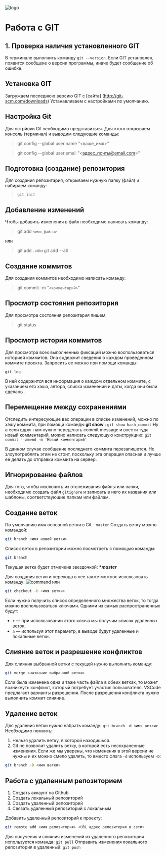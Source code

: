 ![logo](logo.jpeg)
# Работа с GIT
## 1. Проверка наличия установленного GIT
В терминале выполнить команду `git --version`. Если GIT установлен, появится сообщеие о версии программы, иначе будет сообщение об ошибке.

## Установка  GIT
  Загружаем последнюю версию GIT с [сайта] (http://git-scm.com/downloads)
Устанавливаем с настройками по умолчанию.

## Настройка Git
Для нстрйоки Git необходимо представиться. Для этого открываем консоль (терминал) и выводим следующие команды:
> git config --global user.name "<ваше_имя>"

> git config --global user.email "<адрес_почты@email.com>"

## Подготовка (создание) репозитория
Для создания репозитария, открываем нужную папку (файл) и набираем команду: 
> `git init`

## Добавление изменений
Чтобы добавить изменения в файл необходимо написать команду:
> git add `<имя_файла>`

или 
> git add . или git add --all
## Создание коммитов
Для создания коммитов необходимо написать команду:
> git commit -m "`<комментарий>`"
## Просмотр состояния репозитория
Для просмотра состояния репозитария пишем:
> git status

## Просмотр истории коммитов
Для просмотра всех выполненных фиксаций можно воспользоваться историей коммитов. Она содержит сведения о каждом проведенном коммите проекта. Запросить ее можно при помощи команды:

`git log`

В ней содержится вся информация о каждом отдельном коммите, с указанием его хэша, автора, списка изменений и даты, когда они были сделаны. 

## Перемещение между сохранениями
Отследить интересующие вас операции в списке изменений, можно по хэшу коммита, при помощи команды **git show** :
``git show hash_commit``
Ну а если вдруг нам нужно переделать commit message и внести туда новый комментарий, можно написать следующую конструкцию:
``git commit --amend -m 'Новый комментарий'``

В данном случае сообщение последнего коммита перезапишется. Но злоупотреблять этим не стоит, поскольку эта операция опасная и лучше ее делать до отправки коммита на сервер.

## Игнорирование файлов
Для того, чтобы исключить из отслеживания файлы или папки, необходимо создать файл `gitignore` и записать в него их названия или шаблоны, соответствующие папкам или файлам.

## Создание веток
По умолчанию имя основной ветки в Git - `master`
Создать ветку можно командой:
```Bash
git branch <имя новой ветки>
```

Список веток в репозитории можно посмотреть с помощью команды:
```Bash
git branch
```
Текущая ветка будет отмечена звездочкой: **\**master***

Для создания ветки и перехода в нее также можнос использовать команду:
![command](Screenshot.png)
или
```Bash
git checkout -b <имя ветки>
```
Если нужно получить список определенного множества веток, то тогда можно воспользоваться ключами. Одними из самых распространенных будут:
 - `r`  — при использовании этого ключа мы получим список удаленных веток,
- `a` — используя этот параметр, в выводе будут удаленные и локальные ветки.

## Слияние веток и разрешение конфликтов
Для слияния выбранной ветки с текущей нужно выполнить команду:
```Bash
git merge <название выбранной ветки>
```
Если была изменена одна и таже часть файла в обеих ветках, то может возникнуть конфликт, который потребует участия пользователя. VSCode предлагает варианты разрешения.
После разрешения конфликта нужно выполнить коммит слияние.

## Удаление веток
Для удаления ветки нужно набрать команду:
`git branch -d <имя ветки>`
Необходимо помнить: 
1. Нельзя удалить ветку, в которой находишься.
2. Git не позволит удалить ветку, в которой есть несохраненные изменения.
Если же мы уверены, что изменения в этой версии не нужны и их можно смело удалять, то вместо флага `-d` используем `-D`:
```Bash
git branch -D <имя ветки>
```

## Работа с удаленным репозиторием

1. Создать аккаунт на Github
2. Создать локальный репозиторий
3. Создать удаленный репозиторий
4. Связать удаленный репозиторий с локальным

Добавить удаленный репозиторий к проекту:
```Bash
git remote add <имя репозитория> <URL адрес репозитория в сети>
```
Для получения и слияния изменений из удаленного репозитория используется команда:
`git pull`
Отправить изменения локального репозитория в удаленный: `git push`
